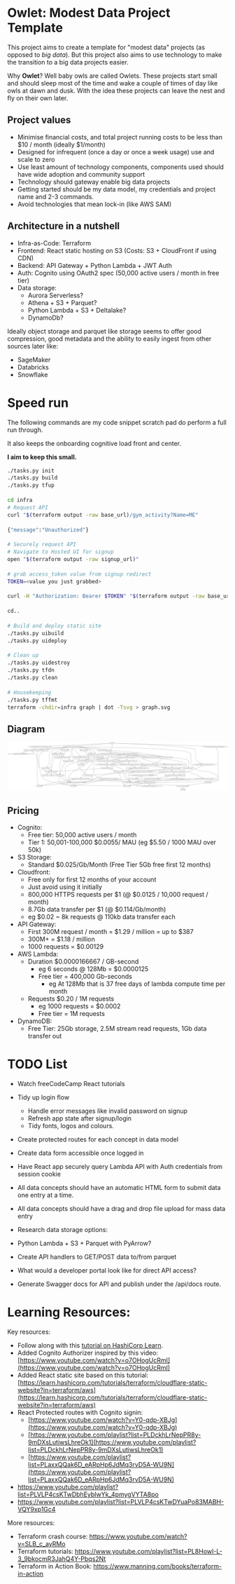 # Owlet: Modest Data Project Template

This project aims to create a template for "modest data" projects (as opposed to _big data_).
But this project also aims to use technology to make the transition to a big data projects easier.

Why **Owlet**? Well baby owls are called Owlets. These projects start small and should sleep most of the time and wake a couple of times of day like owls at dawn and dusk. With the idea these projects can leave the nest and fly on their own later.

## Project values

 - Minimise financial costs, and total project running costs to be less than $10 / month (ideally $1/month)
 - Designed for infrequent (once a day or once a week usage) use and scale to zero
 - Use least amount of technology components, components used should have wide adoption and community support
 - Technology should gateway enable big data projects
 - Getting started should be my data model, my credentials and project name and 2-3 commands.
 - Avoid technologies that mean lock-in (like AWS SAM)

## Architecture in a nutshell

 - Infra-as-Code: Terraform
 - Frontend: React static hosting on S3 (Costs: S3 + CloudFront if using CDN)
 - Backend: API Gateway + Python Lambda + JWT Auth
 - Auth: Cognito using OAuth2 spec (50,000 active users / month in free tier)
 - Data storage:
   - Aurora Serverless?
   - Athena + S3 + Parquet?
   - Python Lambda + S3 + Deltalake?
   - DynamoDb?


Ideally object storage and parquet like storage seems to offer good compression, good metadata and the ability to easily ingest from other sources later like:
 - SageMaker
 - Databricks
 - Snowflake


# Speed run

The following commands are my code snippet scratch pad do perform a full run through.

It also keeps the onboarding cognitive load front and center. 

**I aim to keep this small.**

```bash
./tasks.py init
./tasks.py build
./tasks.py tfup

cd infra
# Request API
curl "$(terraform output -raw base_url)/gym_activity?Name=ME"

{"message":"Unauthorized"}

# Securely request API
# Navigate to Hosted UI for signup
open "$(terraform output -raw signup_url)"

# grab access_token value from signup redirect
TOKEN=<value you just grabbed>

curl -H "Authorization: Bearer $TOKEN" "$(terraform output -raw base_url)/gym_activity?Name=ME"

cd..

# Build and deploy static site
./tasks.py uibuild
./tasks.py uideploy

# Clean up
./tasks.py uidestroy
./tasks.py tfdn
./tasks.py clean

# Housekeeping
./tasks.py tffmt
terraform -chdir=infra graph | dot -Tsvg > graph.svg
```

## Diagram

![architecture diagram](graph.svg)

## Pricing

 - Cognito: 
    - Free tier: 50,000 active users / month
    - Tier 1: 50,001-100,000 $0.0055/ MAU (eg $5.50 / 1000 MAU over 50k)
 - S3 Storage:
    - Standard $0.025/Gb/Month (Free Tier 5Gb free first 12 months)
 - Cloudfront:
    - Free only for first 12 months of your account
    - Just avoid using it initially
    - 800,000 HTTPS requests per $1 (@ $0.0125 / 10,000 request / month)
    - 8.7Gb data transfer per $1 (@ $0.114/Gb/month)
    - eg $0.02 ~ 8k requests @ 110kb data transfer each
 - API Gateway:
    - First 300M request / month =  $1.29 / million =  up to $387
    - 300M+ = $1.18 / million
    - 1000 requests = $0.00129
 - AWS Lambda:
    - Duration $0.0000166667 / GB-second
      - eg 6 seconds @ 128Mb = $0.0000125
      - Free tier = 400,000 Gb-seconds
        - eg At 128Mb that is 37 free days of lambda compute time per month
    - Requests $0.20 / 1M requests
      - eg 1000 requests = $0.0002
      - Free tier = 1M requests
 - DynamoDB:
   - Free Tier: 25Gb storage, 2.5M stream read requests, 1Gb data transfer out

# TODO List

 - Watch freeCodeCamp React tutorials
 - Tidy up login flow
   - Handle error messages like invalid password on signup
   - Refresh app state after signup/login
   - Tidy fonts, logos and colours.
 - Create protected routes for each concept in data model

 - Create data form accessible once logged in
 - Have React app securely query Lambda API with Auth credentials from session cookie
 - All data concepts should have an automatic HTML form to submit data one entry at a time.
 - All data concepts should have a drag and drop file upload for mass data entry

 - Research data storage options:
  - Python Lambda + S3 + Parquet with PyArrow?
  - Create API handlers to GET/POST data to/from parquet

 - What would a developer portal look like for direct API access?
 - Generate Swagger docs for API and publish under the /api/docs route.


# Learning Resources:

Key resources:

 - Follow along with this [tutorial on HashiCorp Learn](https://learn.hashicorp.com/tutorials/terraform/lambda-api-gateway?in=terraform/aws).
 - Added Cognito Authorizer inspired by this video: [https://www.youtube.com/watch?v=o7OHogUcRmI](https://www.youtube.com/watch?v=o7OHogUcRmI)
 - Added React static site based on this tutorial: [https://learn.hashicorp.com/tutorials/terraform/cloudflare-static-website?in=terraform/aws](https://learn.hashicorp.com/tutorials/terraform/cloudflare-static-website?in=terraform/aws)
 - React Protected routes with Cognito signin:
    - [https://www.youtube.com/watch?v=Y0-qdp-XBJg](https://www.youtube.com/watch?v=Y0-qdp-XBJg)
    - [https://www.youtube.com/playlist?list=PLDckhLrNepPR8y-9mDXsLutiwsLhreOk1](https://www.youtube.com/playlist?list=PLDckhLrNepPR8y-9mDXsLutiwsLhreOk1)
    - [https://www.youtube.com/playlist?list=PLaxxQQak6D_eARpHp6JdMq3rvD5A-WU9N](https://www.youtube.com/playlist?list=PLaxxQQak6D_eARpHp6JdMq3rvD5A-WU9N)
 - https://www.youtube.com/playlist?list=PLVLP4csKTwDbhEybIwYk_4pmygVYTA8po
 - https://www.youtube.com/playlist?list=PLVLP4csKTwDYuaPo83MABH-VQY9xp1Gc4

More resources:

 - Terraform crash course: https://www.youtube.com/watch?v=SLB_c_ayRMo
 - Terraform tutorials: https://www.youtube.com/playlist?list=PL8HowI-L-3_9bkocmR3JahQ4Y-Pbqs2Nt
 - Terraform in Action Book: https://www.manning.com/books/terraform-in-action
